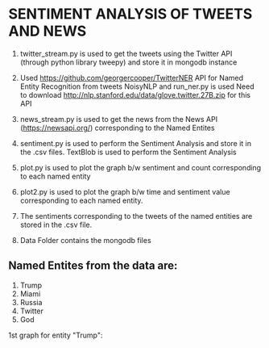 
# SENTIMENT ANALYSIS OF TWEETS AND NEWS

1. twitter_stream.py is used to get the tweets using the Twitter API (through python library tweepy) and store it in mongodb instance

2. Used  https://github.com/georgercooper/TwitterNER API for Named Entity Recognition from tweets
    NoisyNLP and run_ner.py is used
    Need to download http://nlp.stanford.edu/data/glove.twitter.27B.zip for this API

3.  news_stream.py is used to get the news from the News API (https://newsapi.org/) corresponding to the
    Named Entites

4. sentiment.py is used to perform the Sentiment Analysis and store it in the .csv files.
    TextBlob is used to perform the Sentiment Analysis

5. plot.py is used to plot the graph b/w sentiment and count corresponding to each named entity

6. plot2.py is used to plot the graph b/w time and sentiment value corresponding to each named entity.

7. The sentiments corresponding to the tweets of the named entities are stored in the .csv file.

8. Data Folder contains the mongodb files

## Named Entites from the data are:

1. Trump
2. Miami
3. Russia
4. Twitter
5. God

1st graph for entity "Trump":





